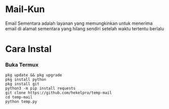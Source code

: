 # Mail-Kun
Email Sementara adalah layanan yang memungkinkan untuk menerima email di alamat sementara yang hilang sendiri setelah waktu tertentu berlalu

# Cara Instal
### Buka Termux
```
pkg update && pkg upgrade
pkg install python
pkg install git
python3 -m pip install requests
git clone https://github.com/hekelpro/temp-mail
cd temp-mail
python temp.py
```
